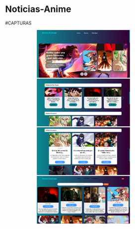 # Noticias-Anime
#CAPTURAS
<p align="center">
 <img src="https://github.com/Edu4rd09/Noticias-Anime/blob/main/captura/Captura%201.PNG" width="300">
 <img src="https://github.com/Edu4rd09/Noticias-Anime/blob/main/captura/Captura%202.PNG" width="300">
 <img src="https://github.com/Edu4rd09/Noticias-Anime/blob/main/captura/Captura%203.PNG" width="300">
 <img src="https://github.com/Edu4rd09/Noticias-Anime/blob/main/captura/Captura%204.PNG" width="300">
 </p>
